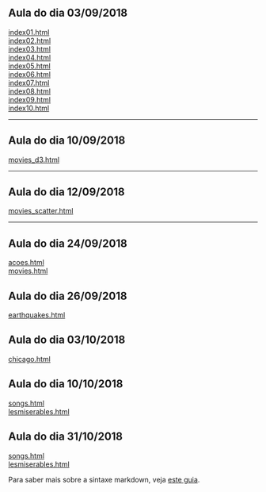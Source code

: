 ## Aula do dia 03/09/2018

[index01.html](basic/index01.html)<br>
[index02.html](basic/index02.html)<br>
[index03.html](basic/index03.html)<br>
[index04.html](basic/index04.html)<br>
[index05.html](basic/index05.html)<br>
[index06.html](basic/index06.html)<br>
[index07.html](basic/index07.html)<br>
[index08.html](basic/index08.html)<br>
[index09.html](basic/index09.html)<br>
[index10.html](basic/index10.html)<br>

---
## Aula do dia 10/09/2018
[movies_d3.html](d3_intro/movies_d3.html)<br>

---
## Aula do dia 12/09/2018
[movies_scatter.html](d3_scale/movies_scatter.html)<br>

---
## Aula do dia 24/09/2018
[acoes.html](d3_crossfilter/acoes.html)<br>
[movies.html](d3_crossfilter/movies.html)<br>

## Aula do dia 26/09/2018
[earthquakes.html](d3_crossfilter_2/earthquakes.html)<br>

## Aula do dia 03/10/2018
[chicago.html](d3_leaflet/chicago.html)<br>

## Aula do dia 10/10/2018
[songs.html](d3_networks_trees/songs.html)<br>
[lesmiserables.html](d3_networks_trees/lesmiserables.html)<br>

## Aula do dia 31/10/2018
[songs.html](d3_interactive/usa.html)<br>
[lesmiserables.html](d3_interactive/earthquakes.html)<br>

Para saber mais sobre a sintaxe markdown, veja [este guia](https://guides.github.com/features/mastering-markdown/).